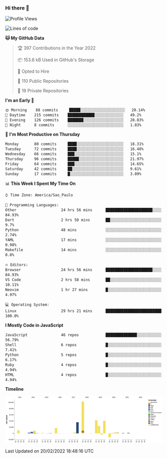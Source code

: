 ### Hi there 👋

<!--START_SECTION:waka-->
![Profile Views](http://img.shields.io/badge/Profile%20Views-8-blue)

![Lines of code](https://img.shields.io/badge/From%20Hello%20World%20I%27ve%20Written-292%20Thousand%20lines%20of%20code-blue)

**🐱 My GitHub Data** 

> 🏆 397 Contributions in the Year 2022
 > 
> 📦 153.6 kB Used in GitHub's Storage 
 > 
> 💼 Opted to Hire
 > 
> 📜 110 Public Repositories 
 > 
> 🔑 19 Private Repositories  
 > 
**I'm an Early 🐤** 

```text
🌞 Morning    88 commits     █████░░░░░░░░░░░░░░░░░░░░   20.14% 
🌆 Daytime    215 commits    ████████████░░░░░░░░░░░░░   49.2% 
🌃 Evening    126 commits    ███████░░░░░░░░░░░░░░░░░░   28.83% 
🌙 Night      8 commits      ░░░░░░░░░░░░░░░░░░░░░░░░░   1.83%

```
📅 **I'm Most Productive on Thursday** 

```text
Monday       80 commits     ████░░░░░░░░░░░░░░░░░░░░░   18.31% 
Tuesday      72 commits     ████░░░░░░░░░░░░░░░░░░░░░   16.48% 
Wednesday    66 commits     ███░░░░░░░░░░░░░░░░░░░░░░   15.1% 
Thursday     96 commits     █████░░░░░░░░░░░░░░░░░░░░   21.97% 
Friday       64 commits     ███░░░░░░░░░░░░░░░░░░░░░░   14.65% 
Saturday     42 commits     ██░░░░░░░░░░░░░░░░░░░░░░░   9.61% 
Sunday       17 commits     █░░░░░░░░░░░░░░░░░░░░░░░░   3.89%

```


📊 **This Week I Spent My Time On** 

```text
⌚︎ Time Zone: America/Sao_Paulo

💬 Programming Languages: 
Other                    24 hrs 56 mins      █████████████████████░░░░   84.93% 
Dart                     2 hrs 50 mins       ██░░░░░░░░░░░░░░░░░░░░░░░   9.7% 
Python                   48 mins             ░░░░░░░░░░░░░░░░░░░░░░░░░   2.74% 
YAML                     17 mins             ░░░░░░░░░░░░░░░░░░░░░░░░░   0.98% 
Makefile                 14 mins             ░░░░░░░░░░░░░░░░░░░░░░░░░   0.8%

🔥 Editors: 
Browser                  24 hrs 56 mins      █████████████████████░░░░   84.93% 
VS Code                  2 hrs 58 mins       ██░░░░░░░░░░░░░░░░░░░░░░░   10.11% 
Neovim                   1 hr 27 mins        █░░░░░░░░░░░░░░░░░░░░░░░░   4.97%

💻 Operating System: 
Linux                    29 hrs 21 mins      █████████████████████████   100.0%

```

**I Mostly Code in JavaScript** 

```text
JavaScript               46 repos            ██████████████░░░░░░░░░░░   56.79% 
Shell                    6 repos             █░░░░░░░░░░░░░░░░░░░░░░░░   7.41% 
Python                   5 repos             █░░░░░░░░░░░░░░░░░░░░░░░░   6.17% 
Ruby                     4 repos             █░░░░░░░░░░░░░░░░░░░░░░░░   4.94% 
HTML                     4 repos             █░░░░░░░░░░░░░░░░░░░░░░░░   4.94%

```


**Timeline**

![Chart not found](https://raw.githubusercontent.com/jampow/jampow/master/charts/bar_graph.png) 


 Last Updated on 20/02/2022 18:48:16 UTC
<!--END_SECTION:waka-->
